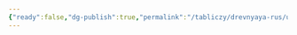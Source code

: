 ```yaml
---
{"ready":false,"dg-publish":true,"permalink":"/tabliczy/drevnyaya-rus/uspenie/","dgPassFrontmatter":true}
---
```



